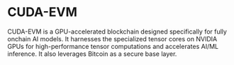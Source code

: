 # CUDA-EVM

CUDA-EVM is a GPU-accelerated blockchain designed specifically for fully onchain AI models. It harnesses the specialized tensor cores on NVIDIA GPUs for high-performance tensor computations and accelerates AI/ML inference. It also leverages Bitcoin as a secure base layer.
